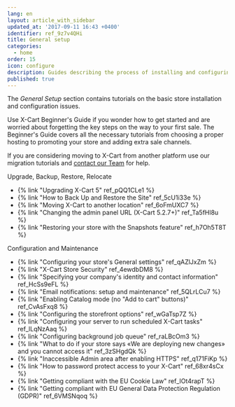 ```yaml
---
lang: en
layout: article_with_sidebar
updated_at: '2017-09-11 16:43 +0400'
identifier: ref_9z7v4QHi
title: General setup
categories:
  - home
order: 15
icon: configure
description: Guides describing the process of installing and configuring your X-Cart 5
published: true
---
```

The _General Setup_ section contains tutorials on the basic store installation and configuration issues.

Use X-Cart Beginner's Guide if you wonder how to get started and are worried about forgetting the key steps on the way to your first sale. The Beginner's Guide covers all the necessary tutorials from choosing a proper hosting to promoting your store and adding extra sale channels.

If you are considering moving to X-Cart from another platform use our migration tutorials and [contact our Team](https://www.x-cart.com/shopping-cart-migration.htm "General setup") for help.


Upgrade, Backup, Restore, Relocate
*   {% link "Upgrading X-Cart 5" ref_pQQ1CLe1 %}
*   {% link "How to Back Up and Restore the Site" ref_5cU1i33e %}
*   {% link "Moving X-Cart to another location" ref_6oFmUXC7 %}
*   {% link "Changing the admin panel URL (X-Cart 5.2.7+)" ref_Ta5fHl8u %}
*   {% link "Restoring your store with the Snapshots feature" ref_h7Oh5T8T %}


Configuration and Maintenance
*   {% link "Configuring your store's General settings" ref_qAZlJxZm %}
*   {% link "X-Cart Store Security" ref_4ewdbDM8 %}
*   {% link "Specifying your company's identity and contact information" ref_HcSs9eFL %}
*   {% link "Email notifications: setup and maintenance" ref_5QLrLCu7 %}
*   {% link "Enabling Catalog mode (no "Add to cart" buttons)" ref_CvAsFxq8 %}
*   {% link "Сonfiguring the storefront options" ref_wGaTsp7Z %}
*   {% link "Сonfiguring your server to run scheduled X-Cart tasks" ref_lLqNzAaq %}
*   {% link "Configuring background job queue" ref_raLBcOm3 %}
*   {% link "What to do if your store says «We are deploying new changes» and you cannot access it" ref_3zSHgdQk %}
*   {% link "Inaccessible Admin area after enabling HTTPS" ref_q171FiKp %}
*   {% link "How to password protect access to your X-Cart" ref_68xr4sCx %}
*   {% link "Getting compliant with the EU Cookie Law" ref_IOt4rapT %}
*   {% link "Getting compliant with EU General Data Protection Regulation (GDPR)" ref_6VMSNqoq %}
